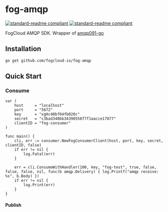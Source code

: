 # fog-amqp
[![standard-readme compliant](https://img.shields.io/badge/licence-Apache%202.0-blue)](https://www.apache.org/licenses/LICENSE-2.0) [![standard-readme compliant](https://img.shields.io/static/v1?label=official&message=demo&color=<COLOR>)](https://app.fogcloud.io)

FogCloud AMQP SDK. Wrapper of [amqp091-go](https://github.com/rabbitmq/amqp091-go)

## Installation

```bash
go get github.com/fogcloud-io/fog-amqp
```

## Quick Start

### Consume
```golang
var (
	host     = "localhost"
	port     = "5672"
	key      = "xgHc40bf04fb020c"
	secret   = "c3bad348bb34390558f7f1aacce17877"
	clientID = "fog-consumer"
)

func main() {
	cli, err := consumer.NewFogConsumerClient(host, port, key, secret, clientID, false)
	if err != nil {
		log.Fatal(err)
	}

	err = cli.ConsumeWithHandler(100, key, "fog-test", true, false, false, false, nil, func(b amqp.Delivery) { log.Printf("amqp receive: %s", b.Body) })
	if err != nil {
		log.Print(err)
	}
}
```

#### Publish
